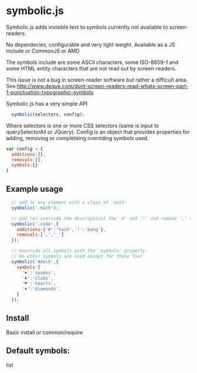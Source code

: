 symbolic.js
===========

Symbolic.js adds invisible text to symbols currently not available to screen-readers.

No dependecies, configurable and very light weight.
Available as a JS include or CommonJS or AMD

The symbols include are some ASCII characters, some ISO-8859-1 and some HTML entity characters that are not read out by screen-readers.

This issue is not a bug in screen-reader software but rather a difficult area. See http://www.deque.com/dont-screen-readers-read-whats-screen-part-1-punctuation-typographic-symbols

Symbolic.js has a very simple API
```javascript
  symbolic(selectors, config);
``` 

Where selectors is one or more CSS selectors (same is input to querySelectorAll or JQuery). 
Config is an object that provides properties for adding, removing or completeing overriding symbols used.
```javascript
var config = {
  additions:{},
  removals:[],
  symbols:{}
}
```

## Example usage

```javascript
  // add to any element with a class of 'math'
  symbolic('.math');
```  

  
```javascript  
  // Add (or override the description) the '#' and '!' and remove ',' and '_'
  symbolic('.code',{
    additions:{'#':'hash','!':'bang'},
    removals:[',','_']
  }); 
```  

```javascript
  // override all symbols with the 'symbols' property. 
  // No other symbols are used except for these four
  symbolic('#deck',{
    symbols:{
      '♠':'spades',
      '♣':'clubs',
      '♥':'hearts',
      '♦':'diamonds',
    }
  }); 
```


## Install

Basic install or common/require
                 
## Default symbols:
list
